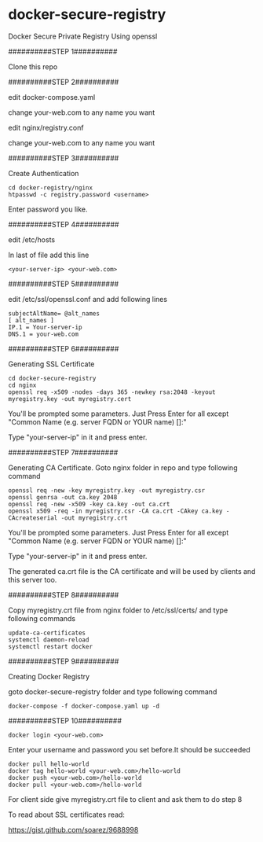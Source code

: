 # docker-secure-registry


Docker Secure Private Registry Using openssl

##########STEP 1##########

Clone this repo

##########STEP 2##########

edit docker-compose.yaml

change your-web.com to any name you want

edit nginx/registry.conf

change your-web.com to any name you want

##########STEP 3##########

Create Authentication

	cd docker-registry/nginx
  	htpasswd -c registry.password <username>

Enter password you like.

##########STEP 4##########

edit /etc/hosts

In last of file add this line

	<your-server-ip> <your-web.com>

##########STEP 5##########

edit /etc/ssl/openssl.conf and add following lines

 	subjectAltName= @alt_names  
  	[ alt_names ]
  	IP.1 = Your-server-ip
  	DNS.1 = your-web.com

##########STEP 6##########

Generating SSL Certificate

    cd docker-secure-registry
  	cd nginx
  	openssl req -x509 -nodes -days 365 -newkey rsa:2048 -keyout myregistry.key -out myregistry.cert

 You'll be prompted some parameters. Just Press Enter for all except "Common Name (e.g. server FQDN or YOUR name) []:"

Type "your-server-ip" in it and press enter.

##########STEP 7##########

Generating CA Certificate. Goto nginx folder in repo and type following command

	openssl req -new -key myregistry.key -out myregistry.csr
  	openssl genrsa -out ca.key 2048
  	openssl req -new -x509 -key ca.key -out ca.crt
  	openssl x509 -req -in myregistry.csr -CA ca.crt -CAkey ca.key -CAcreateserial -out myregistry.crt
  
You'll be prompted some parameters. Just Press Enter for all except "Common Name (e.g. server FQDN or YOUR name) []:"

Type "your-server-ip" in it and press enter.

The generated ca.crt file is the CA certificate and will be used by clients and this server too.

##########STEP 8##########

Copy myregistry.crt file from nginx folder to /etc/ssl/certs/ and type following commands

	update-ca-certificates
 	systemctl daemon-reload
  	systemctl restart docker

##########STEP 9##########

Creating Docker Registry

goto docker-secure-registry folder and type following command

	docker-compose -f docker-compose.yaml up -d

##########STEP 10##########

	docker login <your-web.com>
    
Enter your username and password you set before.It should be succeeded

	docker pull hello-world
	docker tag hello-world <your-web.com>/hello-world
    docker push <your-web.com>/hello-world
   	docker pull <your-web.com>/hello-world

For client side give myregistry.crt file to client and ask them to do step 8

To read about SSL certificates read:

https://gist.github.com/soarez/9688998
